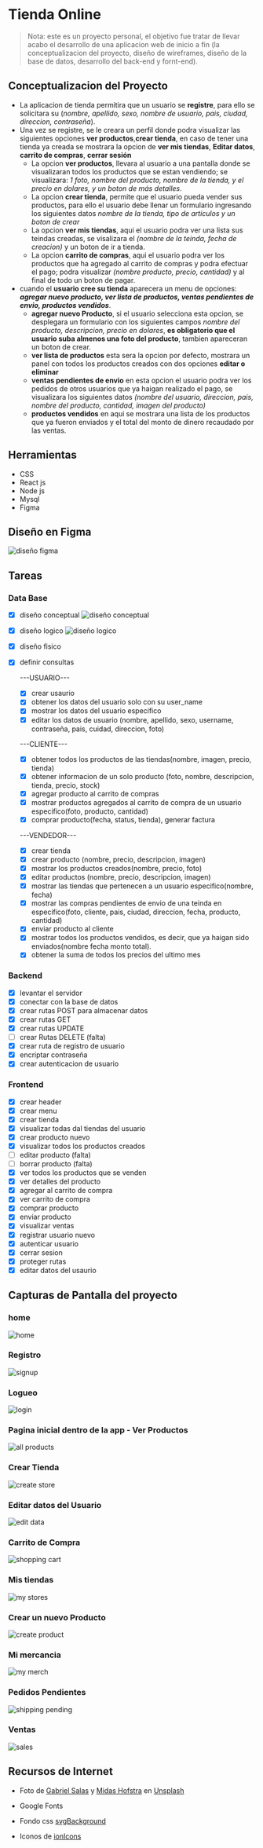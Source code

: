 # Tienda Online

> Nota: este es un proyecto personal, el objetivo fue tratar de llevar acabo el desarrollo de una aplicacion web de inicio a fin (la conceptualizacion del proyecto, diseño de wireframes, diseño de la base de datos, desarrollo del back-end y fornt-end).

## Conceptualizacion del Proyecto
* La aplicacion de tienda permitira que un usuario se **registre**, para ello se solicitara su (*nombre, apellido, sexo, nombre de usuario, pais, ciudad, direccion, contraseña*).
* Una vez se registre, se le creara un perfil donde podra visualizar las siguientes opciones **ver productos**,**crear tienda**, en caso de tener una tienda ya creada se mostrara la opcion de **ver mis tiendas**, **Editar datos**, **carrito de compras**, **cerrar sesión**
  * La opcion **ver productos**, llevara al usuario a una pantalla donde se visualizaran todos los productos que se estan vendiendo; se visualizara: *1 foto, nombre del producto, nombre de la tienda, y el precio en dolares, y un boton de más detalles*.
  * La opcion **crear tienda**, permite que el usuario pueda vender sus productos, para ello el usuario debe llenar un formulario ingresando los siguientes datos *nombre de la tienda, tipo de articulos y un boton de crear*
  * La opcion **ver mis tiendas**, aqui el usuario podra ver una lista sus teindas creadas, se visalizara el *(nombre de la teinda, fecha de creacion)* y un boton de ir a tienda.
  * La opcion **carrito de compras**, aqui el usuario podra ver los productos que ha agregado al carrito de compras y podra efectuar el pago; podra visualizar *(nombre producto, precio, cantidad)* y al final de todo un boton de pagar.
* cuando el **usuario cree su tienda** aparecera un menu de opciones: **_agregar nuevo producto, ver lista de productos, ventas pendientes de envio, productos vendidos_**.
  * **agregar nuevo Producto**, si el usuario selecciona esta opcion, se desplegara un formulario con los siguientes campos *nombre del producto, descripcion, precio en dolares*, **es obligatorio que el usuario suba almenos una foto del producto**, tambien apareceran un boton de crear.
  * **ver lista de productos** esta sera la opcion por defecto, mostrara un panel con todos los productos creados con dos opciones **editar o eliminar**
  * **ventas pendientes de envio** en esta opcion el usuario podra ver los pedidos de otros usuarios que ya haigan realizado el pago,  se visualizara los siguientes datos *(nombre del usuario, direccion, pais, nombre del producto, cantidad, imagen del producto)* 
  * **productos vendidos** en aqui se mostrara una lista de los productos que ya fueron enviados y el total del monto de dinero recaudado por las ventas.

## Herramientas
* CSS
* React js
* Node js
* Mysql
* Figma

## Diseño en Figma
![diseño figma](./readme-img/dise%C3%B1o-figma.png)

## Tareas
### Data Base
* [x] diseño conceptual
  ![diseño conceptual](./readme-img/store-DC.jpg)
* [x] diseño logico
  ![diseño logico](./readme-img/store-DL.jpg)
* [x] diseño fisico
* [x] definir consultas
  
  ---USUARIO---
  * [x] crear usaurio
  * [x] obtener los datos del usuario solo con su user_name
  * [x] mostrar los datos del usuario especifico
  * [x] editar los datos de usuario (nombre, apellido, sexo, username, contraseña, pais, cuidad, direccion, foto)
  
  ---CLIENTE---
  * [x] obtener todos los productos de las tiendas(nombre, imagen, precio, tienda)
  * [x] obtener informacion de un solo producto (foto, nombre, descripcion, tienda, precio, stock)
  * [x] agregar producto al carrito de compras 
  * [x] mostrar productos agregados al carrito de compra de un usuario especifico(foto, producto, cantidad)
  * [x] comprar producto(fecha, status, tienda), generar factura
  
  ---VENDEDOR---
  * [x] crear tienda
  * [x] crear producto (nombre, precio, descripcion, imagen)
  * [x] mostrar los productos creados(nombre, precio, foto)
  * [x] editar productos (nombre, precio, descripcion, imagen)
  * [x] mostrar las tiendas que pertenecen a un usuario especifico(nombre, fecha)
  * [x] mostrar las compras pendientes de envio de una teinda en especifico(foto, cliente, pais, ciudad, direccion, fecha, producto, cantidad)
  * [x] enviar producto al cliente
  * [x] mostrar todos los productos vendidos, es decir, que ya haigan sido enviados(nombre fecha monto total).
  * [x] obtener la suma de todos los precios del ultimo mes
### Backend
* [x] levantar el servidor
* [x] conectar con la base de datos
* [x] crear rutas POST para almacenar datos
* [x] crear rutas GET
* [x] crear rutas UPDATE
* [ ] crear Rutas DELETE (falta)
* [x] crear ruta de registro de usuario
* [x] encriptar contraseña
* [x] crear autenticacion de usuario
### Frontend
* [x] crear header
* [x] crear menu
* [x] crear tienda
* [x] visualizar todas dal tiendas del usuario
* [x] crear producto nuevo
* [x] visualizar todos los productos creados
* [ ] editar producto (falta)
* [ ] borrar producto (falta)
* [x] ver todos los productos que se venden
* [x] ver detalles del producto
* [x] agregar al carrito de compra
* [x] ver carrito de compra
* [x] comprar producto
* [x] enviar producto
* [x] visualizar ventas
* [x] registrar usuario nuevo
* [x] autenticar usuario
* [x] cerrar sesion
* [x] proteger rutas
* [x] editar datos del usaurio   

## Capturas de Pantalla del proyecto
### home
![home](./readme-img/home.png)
### Registro
![signup](./readme-img/signup.png)
### Logueo
![login](./readme-img/login.png)
### Pagina inicial dentro de la app - Ver Productos
![all products](./readme-img/products.png)
### Crear Tienda
![create store](./readme-img/createStore.png)
### Editar datos del Usuario
![edit data](./readme-img/editData.png)
### Carrito de Compra
![shopping cart](./readme-img/wishList.png)

### Mis tiendas
![my stores](./readme-img/myStores.png)
### Crear un nuevo Producto
![create product](./readme-img/createProduct.png)
### Mi mercancia
![my merch](./readme-img/myMerch.png)
### Pedidos Pendientes
![shipping pending](./readme-img/orderBuy.png)
### Ventas
![sales](./readme-img/mySales.png)


## Recursos de Internet

* Foto de [Gabriel Salas](https://unsplash.com/@gabrielsalas?utm_source=unsplash&utm_medium=referral&utm_content=creditCopyText) y  [Midas Hofstra](https://unsplash.com/@midashofstra?utm_source=unsplash&utm_medium=referral&utm_content=creditCopyText) en [Unsplash](https://unsplash.com/es/fotos/YnENabLdEKY?utm_source=unsplash&utm_medium=referral&utm_content=creditCopyText)

* Google Fonts

* Fondo css [svgBackground](https://www.svgbackgrounds.com/)

* Iconos de [ionIcons](https://ionic.io/ionicons)